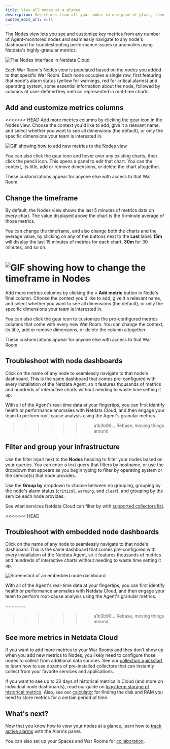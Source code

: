 ```yaml
---
title: View all nodes at a glance
description: See charts from all your nodes in one pane of glass, then dive in to embedded dashboards for granular troubleshooting of ongoing issues.
custom_edit_url: null
---
```


The Nodes view lets you see and customize key metrics from any number of Agent-monitored nodes and seamlessly navigate
to any node's dashboard for troubleshooting performance issues or anomalies using Netdata's highly-granular metrics.

![The Nodes interface in Netdata Cloud](/img/docs/cloud/list-view.png)

Each War Room's Nodes view is populated based on the nodes you added to that specific War Room. Each node occupies a
single row, first featuring that node's alarm status (yellow for warnings, red for critical alarms) and operating
system, some essential information about the node, followed by columns of user-defined key metrics represented in
real-time charts.

## Add and customize metrics columns

<<<<<<< HEAD
Add more metrics columns by clicking the gear icon in the Nodes view. Choose the context you'd like to add, give it a
relevant name, and select whether you want to see all dimensions (the default), or only the specific dimensions your
team is interested in.

![GIF showing how to add new metrics to the Nodes
view](https://user-images.githubusercontent.com/1153921/87456847-593e4c80-c5bc-11ea-8063-80c768d4cf6e.gif)

You can also click the gear icon and hover over any existing charts, then click the pencil icon. This opens a panel to
edit that chart. You can the context, its title, add or remove dimensions, or delete the chart altogether.

These customizations appear for anyone else with access to that War Room.

## Change the timeframe

By default, the Nodes view shows the last 5 minutes of metrics data on every chart. The value displayed above the chart
is the 5-minute average of those metrics.

You can change the timeframe, and also change both the charts and the average value, by clicking on any of the buttons
next to the **Last** label. **15m** will display the last 15 minutes of metrics for each chart, **30m** for 30 minutes,
and so on.

![GIF showing how to change the timeframe in
Nodes](https://user-images.githubusercontent.com/1153921/87457127-bf2ad400-c5bc-11ea-9f3b-9afa4e4f1855.gif)
=======
Add more metrics columns by clicking the **+ Add metric** button in Node's final column. Choose the context you'd like
to add, give it a relevant name, and select whether you want to see all dimensions (the default), or only the specific
dimensions your team is interested in.

You can also click the gear icon to customize the pre-configured metrics columns that come with every new War Room. You
can change the context, its title, add or remove dimensions, or delete the column altogether.

These customizations appear for anyone else with access to that War Room.

## Troubleshoot with node dashboards

Click on the name of any node to seamlessly navigate to that node's dashboard. This is the same dashboard that comes
pre-configured with every installation of the Netdata Agent, so it features thousands of metrics and hundreds of
interactive charts without needing to waste time setting it up.

With all of the Agent's real-time data at your fingertips, you can first identify health or performance anomalies with
Netdata Cloud, and then engage your team to perform root-cause analysis using the Agent's granular metrics.
>>>>>>> a1b3b90... Rebase, moving things around

## Filter and group your infrastructure

Use the filter input next to the **Nodes** heading to filter your nodes based on your queries. You can enter a text
query that filters by hostname, or use the dropdown that appears as you begin typing to filter by operating system or
the service(s) that node provides.

Use the **Group by** dropdown to choose between no grouping, grouping by the node's alarm status (`critical`, `warning`,
and `clear`), and grouping by the service each node provides.

See what services Netdata Cloud can filter by with [supported collectors list](/docs/agent/collectors/collectors).

<<<<<<< HEAD
## Troubleshoot with embedded node dashboards

Click on the name of any node to seamlessly navigate to that node's dashboard. This is the same dashboard that comes
pre-configured with every installation of the Netdata Agent, so it features thousands of metrics and hundreds of
interactive charts without needing to waste time setting it up.

![Screenshot of an embedded node
dashboard](https://user-images.githubusercontent.com/1153921/87457036-9b678e00-c5bc-11ea-977d-ad561a73beef.png)

With all of the Agent's real-time data at your fingertips, you can first identify health or performance anomalies with
Netdata Cloud, and then engage your team to perform root-cause analysis using the Agent's granular metrics.

=======
>>>>>>> a1b3b90... Rebase, moving things around
## See more metrics in Netdata Cloud

If you want to add more metrics to your War Rooms and they don't show up when you add new metrics to Nodes, you likely
need to configure those nodes to collect from additional data sources. See our [collectors
quickstart](/docs/agent/collectors/quickstart) to learn how to use dozens of pre-installed collectors that can instantly
collect from your favorite services and applications.

If you want to see up to 30 days of historical metrics in Cloud (and more on individual node dashboards), read our guide
on [long-term storage of historical metrics](/guides/longer-metrics-storage). Also, see our
[calculator](/docs/agent/database/calculator) for finding the disk and RAM you need to store metrics for a certain
period of time.

## What's next?

Now that you know how to view your nodes at a glance, learn how to [track active alarms](/docs/cloud/monitor/alarms)
with the Alarms panel.

You can also set up your Spaces and War Rooms for [collaboration](/docs/cloud/collaborate).
